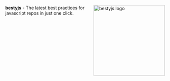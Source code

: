<img src="https://i.ibb.co/NmYHWqy/hq2.png" align="right"
     alt="bestyjs logo" width="225" height="225"></img>    

**bestyjs** - The  latest  best  practices for  javascript  repos  in just  one  click.
